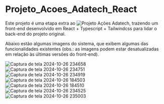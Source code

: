 ﻿# Projeto_Acoes_Adatech_React

Este projeto é uma etapa extra ao ![Projeto Ações Adatech](https://github.com/plasmus777/Projeto_Acoes_Adatech), trazendo um front-end desenvolvido em React + Typescript + Tailwindcss para lidar o back-end do projeto original.
<p>Abaixo estão algumas imagens do sistema, que exibem algumas das funcionalidades existentes (obs.: as imagens podem estar desatualizadas em relação às últimas versões do front-end).</p>

![Captura de tela 2024-10-26 234658](https://github.com/user-attachments/assets/fa83c69b-fe5c-4799-8c15-8081441add3c)
![Captura de tela 2024-10-26 234751](https://github.com/user-attachments/assets/77daef85-174b-43ce-a161-e3aa06b657ee)
![Captura de tela 2024-10-26 234919](https://github.com/user-attachments/assets/e8ffbb86-57a4-48bd-9c12-caa04dcfd807)
![Captura de tela 2024-10-26 184503](https://github.com/user-attachments/assets/bf034956-e758-442a-9dcc-67afc884ad1d)
![Captura de tela 2024-10-26 184510](https://github.com/user-attachments/assets/cc8849df-0094-4eac-aac6-50dc9d10febf)
![Captura de tela 2024-10-26 234525](https://github.com/user-attachments/assets/0c24b072-dd74-453f-b91b-59e86d9e8b6f)
![Captura de tela 2024-10-26 235003](https://github.com/user-attachments/assets/1a909f4e-ee29-412e-a452-7449229943e6)
